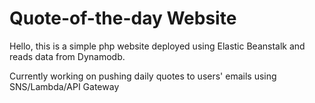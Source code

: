 # Quote-of-the-day Website

Hello, this is a simple php website deployed using Elastic Beanstalk and reads data from Dynamodb.

Currently working on pushing daily quotes to users' emails using SNS/Lambda/API Gateway

